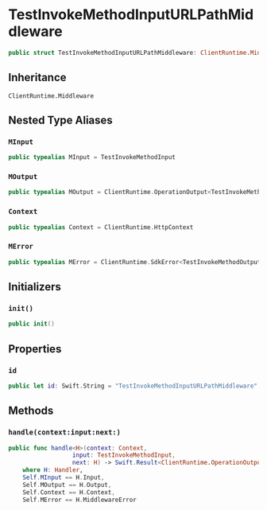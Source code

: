 # TestInvokeMethodInputURLPathMiddleware

``` swift
public struct TestInvokeMethodInputURLPathMiddleware: ClientRuntime.Middleware 
```

## Inheritance

`ClientRuntime.Middleware`

## Nested Type Aliases

### `MInput`

``` swift
public typealias MInput = TestInvokeMethodInput
```

### `MOutput`

``` swift
public typealias MOutput = ClientRuntime.OperationOutput<TestInvokeMethodOutputResponse>
```

### `Context`

``` swift
public typealias Context = ClientRuntime.HttpContext
```

### `MError`

``` swift
public typealias MError = ClientRuntime.SdkError<TestInvokeMethodOutputError>
```

## Initializers

### `init()`

``` swift
public init() 
```

## Properties

### `id`

``` swift
public let id: Swift.String = "TestInvokeMethodInputURLPathMiddleware"
```

## Methods

### `handle(context:input:next:)`

``` swift
public func handle<H>(context: Context,
                  input: TestInvokeMethodInput,
                  next: H) -> Swift.Result<ClientRuntime.OperationOutput<TestInvokeMethodOutputResponse>, MError>
    where H: Handler,
    Self.MInput == H.Input,
    Self.MOutput == H.Output,
    Self.Context == H.Context,
    Self.MError == H.MiddlewareError
```
